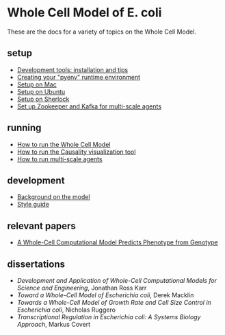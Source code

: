 # Whole Cell Model of E. coli

These are the docs for a variety of topics on the Whole Cell Model.

## setup

* [Development tools: installation and tips](dev-tools.md)
* [Creating your "pyenv" runtime environment](create-pyenv.md)
* [Setup on Mac](setup-mac.md)
* [Setup on Ubuntu](setup-ubuntu.md)
* [Setup on Sherlock](setup-sherlock.md)
* [Set up Zookeeper and Kafka for multi-scale agents](../agent/README.md)

## running

* [How to run the Whole Cell Model](run.md)
* [How to run the Causality visualization tool](https://github.com/CovertLab/causality)
* [How to run multi-scale agents](../environment/README.md)

## development

* [Background on the model](background.md)
* [Style guide](style-guide.md)

## relevant papers

* [A Whole-Cell Computational Model Predicts Phenotype from Genotype](https://www.cell.com/cell/abstract/S0092-8674(12)00776-3)

## dissertations
* _Development and Application of Whole-Cell Computational Models for Science and Engineering_, Jonathan Ross Karr
* _Toward a Whole-Cell Model of Escherichia coli_, Derek Macklin
* _Towards a Whole-Cell Model of Growth Rate and Cell Size Control in Escherichia coli_, Nicholas Ruggero
* _Transcriptional Regulation in Escherichia coli: A Systems Biology Approach_, Markus Covert
